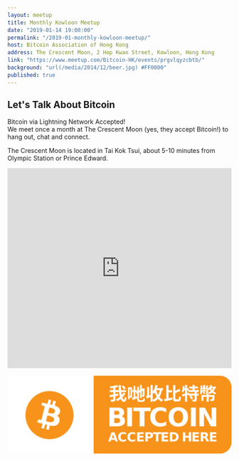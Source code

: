 ```yaml
---
layout: meetup
title: Monthly Kowloon Meetup
date: "2019-01-14 19:00:00"
permalink: "/2019-01-monthly-kowloon-meetup/"
host: Bitcoin Association of Hong Kong
address: The Crescent Moon, 2 Hop Kwan Street, Kowloon, Hong Kong
link: "https://www.meetup.com/Bitcoin-HK/events/prgvlqyzcbtb/"
background: "url(/media/2014/12/beer.jpg) #FF0000"
published: true
---
```


## Let's Talk About Bitcoin

Bitcoin via Lightning Network Accepted!  
We meet once a month at The Crescent Moon (yes, they accept Bitcoin!) to hang out, chat and connect.

The Crescent Moon is located in Tai Kok Tsui, about 5-10 minutes from Olympic Station or Prince Edward.

<iframe src="https://www.google.com/maps/embed?pb=!1m18!1m12!1m3!1d3690.8085481562!2d114.15856305106396!3d22.32307924763547!2m3!1f0!2f0!3f0!3m2!1i1024!2i768!4f13.1!3m3!1m2!1s0x340400b0b8620c51%3A0xecf9dbb66038a3!2sThe+Crescent+Moon!5e0!3m2!1sen!2sus!4v1484392144343" width="100%" height="450" frameborder="0" style="border:0" allowfullscreen></iframe>

<a href="https://coingate.com/pay/leonhard" rel="noopener noreferrer nofollow" target="_blank"><img alt="CoinGate Payment Button" src="/media/2017/01/accepted.png" /></a>
